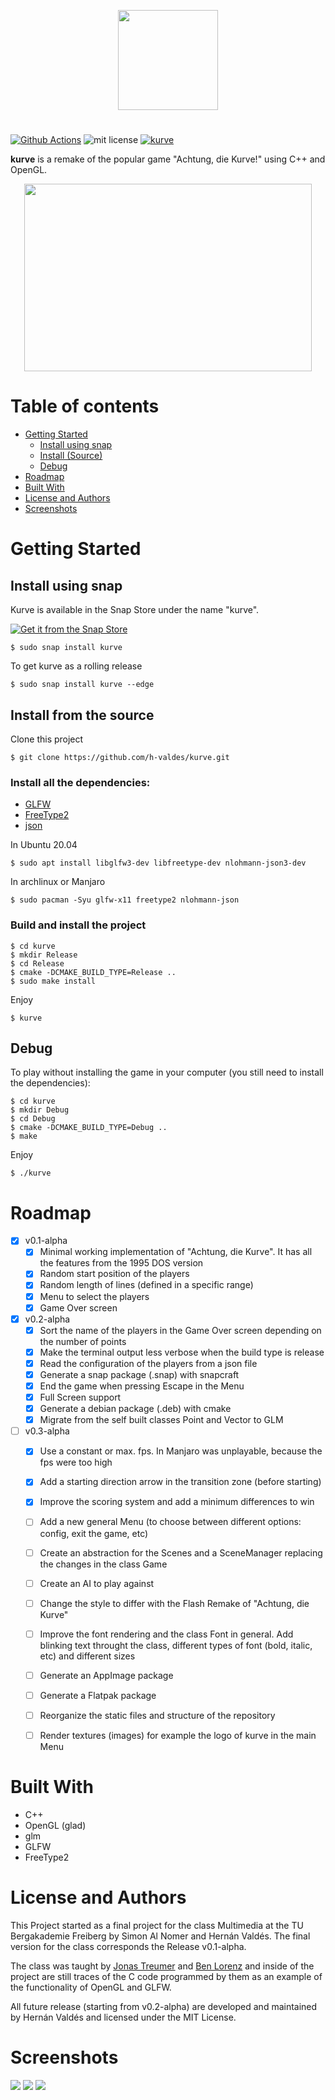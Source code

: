 <p align="center">
  <img width="160" height="160" src="snap/gui/kurve.png">
</p>

# 

[![Github Actions][img_gh-actions]][gh-actions]
![mit license][img_license]
[![kurve](https://snapcraft.io/kurve/badge.svg)](https://snapcraft.io/kurve)

[img_license]: https://img.shields.io/badge/License-MIT_or_Apache_2.0-blue.svg
[img_gh-actions]: https://github.com/h-valdes/kurve/workflows/Ubuntu/badge.svg

[gh-actions]: https://github.com/h-valdes/kurve/actions?query=workflow%3AUbuntu

**kurve** is a remake of the popular game "Achtung, die Kurve!" using C++ 
and OpenGL.

<p align="center">
  <img width="460" height="300" src="docs/img/demo.gif">
</p>

Table of contents
=================

<!--ts-->
   * [Getting Started](#getting-started)
      * [Install using snap](#install-using-snap)
      * [Install (Source)](#install-from-the-source)
      * [Debug](#debug)
   * [Roadmap](#roadmap)
   * [Built With](#built-with)
   * [License and Authors](#license-and-authors)
   * [Screenshots](#screenshots)
<!--te-->

# Getting Started

## Install using snap
Kurve is available in the Snap Store under the name "kurve".

[![Get it from the Snap Store](https://snapcraft.io/static/images/badges/en/snap-store-black.svg)](https://snapcraft.io/kurve)
```
$ sudo snap install kurve
```
To get kurve as a rolling release
```
$ sudo snap install kurve --edge
```

## Install from the source
Clone this project
```
$ git clone https://github.com/h-valdes/kurve.git
```

### Install all the dependencies:
* [GLFW](https://www.glfw.org/)
* [FreeType2](https://www.freetype.org/)
* [json](https://github.com/nlohmann/json)

In Ubuntu 20.04
```
$ sudo apt install libglfw3-dev libfreetype-dev nlohmann-json3-dev
```

In archlinux or Manjaro
```
$ sudo pacman -Syu glfw-x11 freetype2 nlohmann-json 
```

### Build and install the project
```
$ cd kurve
$ mkdir Release
$ cd Release
$ cmake -DCMAKE_BUILD_TYPE=Release ..
$ sudo make install
```

Enjoy
```
$ kurve
```

## Debug
To play without installing the game in your computer (you still need to 
install the dependencies):
```
$ cd kurve
$ mkdir Debug
$ cd Debug
$ cmake -DCMAKE_BUILD_TYPE=Debug ..
$ make
```

Enjoy
```
$ ./kurve
```

# Roadmap
- [x] v0.1-alpha
   - [x] Minimal working implementation of "Achtung, die Kurve". It has all the
      features from the 1995 DOS version
   - [x] Random start position of the players
   - [x] Random length of lines (defined in a specific range)
   - [x] Menu to select the players
   - [x] Game Over screen
- [x] v0.2-alpha
   - [x] Sort the name of the players in the Game Over screen depending on the
      number of points
   - [x] Make the terminal output less verbose when the build type is release
   - [x] Read the configuration of the players from a json file
   - [x] Generate a snap package (.snap) with snapcraft
   - [x] End the game when pressing Escape in the Menu
   - [x] Full Screen support
   - [x] Generate a debian package (.deb) with cmake
   - [x] Migrate from the self built classes Point and Vector to GLM
- [ ] v0.3-alpha
   - [x] Use a constant or max. fps. In Manjaro was unplayable, because 
      the fps were too high 
   - [x] Add a starting direction arrow in the transition zone (before starting)
   - [x] Improve the scoring system and add a minimum differences to win
   - [ ] Add a new general Menu (to choose between different options: config,
      exit the game, etc)
   - [ ] Create an abstraction for the Scenes and a SceneManager replacing the
      changes in the class Game
   - [ ] Create an AI to play against
   - [ ] Change the style to differ with the Flash Remake of "Achtung, die Kurve"
   - [ ] Improve the font rendering and the class Font in general. Add blinking
      text throught the class, different types of font (bold, italic, etc) and
      different sizes
   - [ ] Generate an AppImage package
   - [ ] Generate a Flatpak package
   - [ ] Reorganize the static files and structure of the repository
   - [ ] Render textures (images) for example the logo of kurve in the main Menu


# Built With

* C++
* OpenGL (glad)
* glm
* GLFW
* FreeType2

# License and Authors
This Project started as a final project for the class Multimedia
at the TU Bergakademie Freiberg by Simon Al Nomer and Hernán Valdés.
The final version for the class corresponds the Release v0.1-alpha.

The class was taught by [Jonas Treumer](https://github.com/JayTee42) and 
[Ben Lorenz](https://github.com/bnlrnz) and inside of the project 
are still traces of the C code programmed by them as an example of the 
functionality of OpenGL and GLFW.

All future release (starting from v0.2-alpha) are developed and maintained by 
Hernán Valdés and licensed under the MIT License.


# Screenshots

![](docs/img/1.png)
![](docs/img/2.png)
![](docs/img/3.png)
